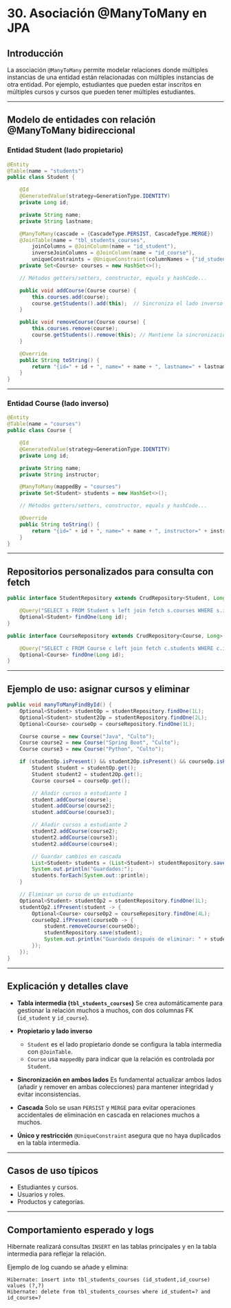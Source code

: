 # 30. Asociación @ManyToMany en JPA

## Introducción

La asociación `@ManyToMany` permite modelar relaciones donde múltiples instancias de una entidad están relacionadas con múltiples instancias de otra entidad. Por ejemplo, estudiantes que pueden estar inscritos en múltiples cursos y cursos que pueden tener múltiples estudiantes.

---

## Modelo de entidades con relación @ManyToMany bidireccional

### Entidad Student (lado propietario)

```java
@Entity
@Table(name = "students")
public class Student {

    @Id
    @GeneratedValue(strategy=GenerationType.IDENTITY)
    private Long id;

    private String name;
    private String lastname;

    @ManyToMany(cascade = {CascadeType.PERSIST, CascadeType.MERGE})
    @JoinTable(name = "tbl_students_courses",
        joinColumns = @JoinColumn(name = "id_student"),
        inverseJoinColumns = @JoinColumn(name = "id_course"),
        uniqueConstraints = @UniqueConstraint(columnNames = {"id_student", "id_course"}))
    private Set<Course> courses = new HashSet<>();

    // Métodos getters/setters, constructor, equals y hashCode...

    public void addCourse(Course course) {
        this.courses.add(course);
        course.getStudents().add(this);  // Sincroniza el lado inverso
    }

    public void removeCourse(Course course) {
        this.courses.remove(course);
        course.getStudents().remove(this); // Mantiene la sincronización
    }

    @Override
    public String toString() {
        return "{id=" + id + ", name=" + name + ", lastname=" + lastname + ", courses=" + courses + "}";
    }
}
```

---

### Entidad Course (lado inverso)

```java
@Entity
@Table(name = "courses")
public class Course {

    @Id
    @GeneratedValue(strategy=GenerationType.IDENTITY)
    private Long id;

    private String name;
    private String instructor;

    @ManyToMany(mappedBy = "courses")
    private Set<Student> students = new HashSet<>();

    // Métodos getters/setters, constructor, equals y hashCode...

    @Override
    public String toString() {
        return "{id=" + id + ", name=" + name + ", instructor=" + instructor + "}";
    }
}
```

---

## Repositorios personalizados para consulta con fetch

```java
public interface StudentRepository extends CrudRepository<Student, Long> {

    @Query("SELECT s FROM Student s left join fetch s.courses WHERE s.id = ?1")
    Optional<Student> findOne(Long id);
}

public interface CourseRepository extends CrudRepository<Course, Long> {

    @Query("SELECT c FROM Course c left join fetch c.students WHERE c.id = ?1")
    Optional<Course> findOne(Long id);
}
```

---

## Ejemplo de uso: asignar cursos y eliminar

```java
public void manyToManyFindById() {
    Optional<Student> studentOp = studentRepository.findOne(1L);
    Optional<Student> student2Op = studentRepository.findOne(2L);
    Optional<Course> courseOp = courseRepository.findOne(1L);

    Course course = new Course("Java", "Culto");
    Course course2 = new Course("Spring Boot", "Culto");
    Course course3 = new Course("Python", "Culto");

    if (studentOp.isPresent() && student2Op.isPresent() && courseOp.isPresent()) {
        Student student = studentOp.get();
        Student student2 = student2Op.get();
        Course course4 = courseOp.get();

        // Añadir cursos a estudiante 1
        student.addCourse(course);
        student.addCourse(course2);
        student.addCourse(course3);

        // Añadir cursos a estudiante 2
        student2.addCourse(course2);
        student2.addCourse(course3);
        student2.addCourse(course4);

        // Guardar cambios en cascada
        List<Student> students = (List<Student>) studentRepository.saveAll(Arrays.asList(student, student2));
        System.out.println("Guardados:");
        students.forEach(System.out::println);
    }

    // Eliminar un curso de un estudiante
    Optional<Student> studentOp2 = studentRepository.findOne(1L);
    studentOp2.ifPresent(student -> {
        Optional<Course> courseOp2 = courseRepository.findOne(4L);
        courseOp2.ifPresent(courseDb -> {
            student.removeCourse(courseDb);
            studentRepository.save(student);
            System.out.println("Guardado después de eliminar: " + student);
        });
    });
}
```

---

## Explicación y detalles clave

* **Tabla intermedia (`tbl_students_courses`)**
  Se crea automáticamente para gestionar la relación muchos a muchos, con dos columnas FK (`id_student` y `id_course`).

* **Propietario y lado inverso**

  * `Student` es el lado propietario donde se configura la tabla intermedia con `@JoinTable`.
  * `Course` usa `mappedBy` para indicar que la relación es controlada por `Student`.

* **Sincronización en ambos lados**
  Es fundamental actualizar ambos lados (añadir y remover en ambas colecciones) para mantener integridad y evitar inconsistencias.

* **Cascada**
  Solo se usan `PERSIST` y `MERGE` para evitar operaciones accidentales de eliminación en cascada en relaciones muchos a muchos.

* **Único y restricción**
  `@UniqueConstraint` asegura que no haya duplicados en la tabla intermedia.

---

## Casos de uso típicos

* Estudiantes y cursos.
* Usuarios y roles.
* Productos y categorías.

---

## Comportamiento esperado y logs

Hibernate realizará consultas `INSERT` en las tablas principales y en la tabla intermedia para reflejar la relación.

Ejemplo de log cuando se añade y elimina:

```
Hibernate: insert into tbl_students_courses (id_student,id_course) values (?,?)
Hibernate: delete from tbl_students_courses where id_student=? and id_course=?
```
